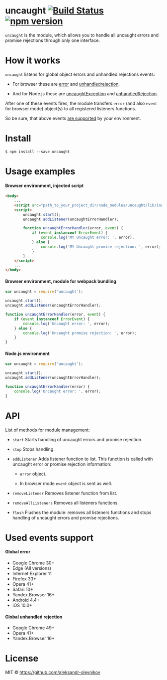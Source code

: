 # uncaught [![Build Status](https://travis-ci.org/aleksandr-oleynikov/uncaught.svg?branch=master)](https://travis-ci.org/aleksandr-oleynikov/uncaught) [![npm version](https://badge.fury.io/js/uncaught.svg)](https://badge.fury.io/js/uncaught)

`uncaught` is the module, which allows you to handle all uncaught errors and promise rejections through only one interface.

# How it works

`uncaught` listens for global object errors and unhandled rejections events:

- For browser these are [error](https://developer.mozilla.org/en-US/docs/Web/Events/error) and [unhandledrejection](https://developer.mozilla.org/en-US/docs/Web/Events/unhandledrejection).

- And for Node.js these are [uncaughtException](https://nodejs.org/api/process.html#process_event_uncaughtexception) and [unhandledRejection](https://nodejs.org/api/process.html#process_event_unhandledrejection).

After one of these events fires, the module transfers `error` (and also `event` for browser mode) object(s) to all registered listeners functions.
 
So be sure, that above events [are supported](https://github.com/aleksandr-oleynikov/uncaught#used-events-support) by your environment.
 
# Install

```
$ npm install --save uncaught
```

# Usage examples

#### Browser environment, injected script

```html
<body>
    ...
    <script src="path_to_your_project_dir/node_modules/uncaught/lib/index.js"></script>
    <script>
        uncaught.start();
        uncaught.addListener(uncaughtErrorHandler);

        function uncaughtErrorHandler(error, event) {
            if (event instanceof ErrorEvent) {
                console.log('MY Uncaught error: ', error);
            } else {
                console.log('MY Uncaught promise rejection: ', error);
            }
        }
    </script>
    ...
</body>
```

#### Browser environment, module for webpack bundling

```js
var uncaught = require('uncaught');

uncaught.start();
uncaught.addListener(uncaughtErrorHandler);

function uncaughtErrorHandler(error, event) {
    if (event instanceof ErrorEvent) {
        console.log('Uncaught error: ', error);
    } else {
        console.log('Uncaught promise rejection: ', error);
    }
}
```

#### Node.js environment

```js
var uncaught = require('uncaught');

uncaught.start();
uncaught.addListener(uncaughtErrorHandler);

function uncaughtErrorHandler(error) {
    console.log('Uncaught error: ', error);
}
```

# API

List of methods for module management:

- `start`
Starts handling of uncaught errors and promise rejection.

- `stop`
Stops handling.

- `addListener`
Adds listener function to list. This function is called with uncaught error or promise rejection information:

    - `error` object.

    - In browser mode `event` object is sent as well.


- `removeListener`
Removes listener function from list.

- `removeAllListeners`
Removes all listeners functions.

- `flush`
Flushes the module: removes all listeners functions and stops handling of uncaught errors and promise rejections.

# Used events support

#### Global error

- Google Chrome 30+
- Edge (All versions)
- Internet Explorer 11
- Firefox 33+
- Opera 41+
- Safari 10+
- Yandex.Browser 16+
- Android 4.4+
- iOS 10.0+

#### Global unhandled rejection

- Google Chrome 49+
- Opera 41+
- Yandex.Browser 16+

# License

MIT © https://github.com/aleksandr-oleynikov
